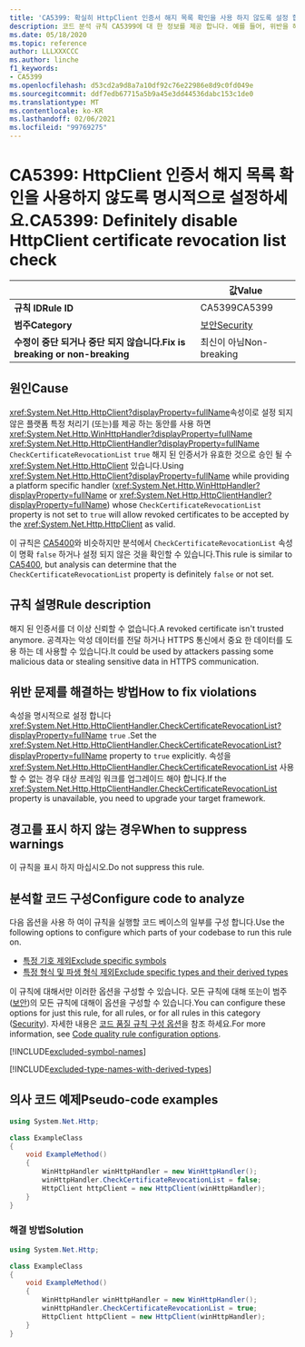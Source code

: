 ```yaml
---
title: 'CA5399: 확실히 HttpClient 인증서 해지 목록 확인을 사용 하지 않도록 설정 합니다 (코드 분석).'
description: 코드 분석 규칙 CA5399에 대 한 정보를 제공 합니다. 예를 들어, 위반을 해결 하는 방법, 위반 하는 경우를 포함 합니다.
ms.date: 05/18/2020
ms.topic: reference
author: LLLXXXCCC
ms.author: linche
f1_keywords:
- CA5399
ms.openlocfilehash: d53cd2a9d8a7a10df92c76e22986e8d9c0fd049e
ms.sourcegitcommit: ddf7edb67715a5b9a45e3dd44536dabc153c1de0
ms.translationtype: MT
ms.contentlocale: ko-KR
ms.lasthandoff: 02/06/2021
ms.locfileid: "99769275"
---
```

# <a name="ca5399-definitely-disable-httpclient-certificate-revocation-list-check"></a><span data-ttu-id="73cd1-103">CA5399: HttpClient 인증서 해지 목록 확인을 사용하지 않도록 명시적으로 설정하세요.</span><span class="sxs-lookup"><span data-stu-id="73cd1-103">CA5399: Definitely disable HttpClient certificate revocation list check</span></span>

| | <span data-ttu-id="73cd1-104">값</span><span class="sxs-lookup"><span data-stu-id="73cd1-104">Value</span></span> |
|-|-|
| <span data-ttu-id="73cd1-105">**규칙 ID**</span><span class="sxs-lookup"><span data-stu-id="73cd1-105">**Rule ID**</span></span> |<span data-ttu-id="73cd1-106">CA5399</span><span class="sxs-lookup"><span data-stu-id="73cd1-106">CA5399</span></span>|
| <span data-ttu-id="73cd1-107">**범주**</span><span class="sxs-lookup"><span data-stu-id="73cd1-107">**Category**</span></span> |[<span data-ttu-id="73cd1-108">보안</span><span class="sxs-lookup"><span data-stu-id="73cd1-108">Security</span></span>](security-warnings.md)|
| <span data-ttu-id="73cd1-109">**수정이 중단 되거나 중단 되지 않습니다.**</span><span class="sxs-lookup"><span data-stu-id="73cd1-109">**Fix is breaking or non-breaking**</span></span> |<span data-ttu-id="73cd1-110">최신이 아님</span><span class="sxs-lookup"><span data-stu-id="73cd1-110">Non-breaking</span></span>|

## <a name="cause"></a><span data-ttu-id="73cd1-111">원인</span><span class="sxs-lookup"><span data-stu-id="73cd1-111">Cause</span></span>

<span data-ttu-id="73cd1-112"><xref:System.Net.Http.HttpClient?displayProperty=fullName>속성이로 설정 되지 않은 플랫폼 특정 처리기 (또는)를 제공 하는 동안를 사용 하면 <xref:System.Net.Http.WinHttpHandler?displayProperty=fullName> <xref:System.Net.Http.HttpClientHandler?displayProperty=fullName> `CheckCertificateRevocationList` `true` 해지 된 인증서가 유효한 것으로 승인 될 수 <xref:System.Net.Http.HttpClient> 있습니다.</span><span class="sxs-lookup"><span data-stu-id="73cd1-112">Using <xref:System.Net.Http.HttpClient?displayProperty=fullName> while providing a platform specific handler (<xref:System.Net.Http.WinHttpHandler?displayProperty=fullName> or <xref:System.Net.Http.HttpClientHandler?displayProperty=fullName>) whose `CheckCertificateRevocationList` property is not set to `true` will allow revoked certificates to be accepted by the <xref:System.Net.Http.HttpClient> as valid.</span></span>

<span data-ttu-id="73cd1-113">이 규칙은 [CA5400](ca5400.md)와 비슷하지만 분석에서 `CheckCertificateRevocationList` 속성이 명확 `false` 하거나 설정 되지 않은 것을 확인할 수 있습니다.</span><span class="sxs-lookup"><span data-stu-id="73cd1-113">This rule is similar to [CA5400](ca5400.md), but analysis can determine that the `CheckCertificateRevocationList` property is definitely `false` or not set.</span></span>

## <a name="rule-description"></a><span data-ttu-id="73cd1-114">규칙 설명</span><span class="sxs-lookup"><span data-stu-id="73cd1-114">Rule description</span></span>

<span data-ttu-id="73cd1-115">해지 된 인증서를 더 이상 신뢰할 수 없습니다.</span><span class="sxs-lookup"><span data-stu-id="73cd1-115">A revoked certificate isn't trusted anymore.</span></span> <span data-ttu-id="73cd1-116">공격자는 악성 데이터를 전달 하거나 HTTPS 통신에서 중요 한 데이터를 도용 하는 데 사용할 수 있습니다.</span><span class="sxs-lookup"><span data-stu-id="73cd1-116">It could be used by attackers passing some malicious data or stealing sensitive data in HTTPS communication.</span></span>

## <a name="how-to-fix-violations"></a><span data-ttu-id="73cd1-117">위반 문제를 해결하는 방법</span><span class="sxs-lookup"><span data-stu-id="73cd1-117">How to fix violations</span></span>

<span data-ttu-id="73cd1-118">속성을 명시적으로 설정 합니다 <xref:System.Net.Http.HttpClientHandler.CheckCertificateRevocationList?displayProperty=fullName> `true` .</span><span class="sxs-lookup"><span data-stu-id="73cd1-118">Set the <xref:System.Net.Http.HttpClientHandler.CheckCertificateRevocationList?displayProperty=fullName> property to `true` explicitly.</span></span> <span data-ttu-id="73cd1-119">속성을 <xref:System.Net.Http.HttpClientHandler.CheckCertificateRevocationList> 사용할 수 없는 경우 대상 프레임 워크를 업그레이드 해야 합니다.</span><span class="sxs-lookup"><span data-stu-id="73cd1-119">If the <xref:System.Net.Http.HttpClientHandler.CheckCertificateRevocationList> property is unavailable, you need to upgrade your target framework.</span></span>

## <a name="when-to-suppress-warnings"></a><span data-ttu-id="73cd1-120">경고를 표시 하지 않는 경우</span><span class="sxs-lookup"><span data-stu-id="73cd1-120">When to suppress warnings</span></span>

<span data-ttu-id="73cd1-121">이 규칙을 표시 하지 마십시오.</span><span class="sxs-lookup"><span data-stu-id="73cd1-121">Do not suppress this rule.</span></span>

## <a name="configure-code-to-analyze"></a><span data-ttu-id="73cd1-122">분석할 코드 구성</span><span class="sxs-lookup"><span data-stu-id="73cd1-122">Configure code to analyze</span></span>

<span data-ttu-id="73cd1-123">다음 옵션을 사용 하 여이 규칙을 실행할 코드 베이스의 일부를 구성 합니다.</span><span class="sxs-lookup"><span data-stu-id="73cd1-123">Use the following options to configure which parts of your codebase to run this rule on.</span></span>

- [<span data-ttu-id="73cd1-124">특정 기호 제외</span><span class="sxs-lookup"><span data-stu-id="73cd1-124">Exclude specific symbols</span></span>](#exclude-specific-symbols)
- [<span data-ttu-id="73cd1-125">특정 형식 및 파생 형식 제외</span><span class="sxs-lookup"><span data-stu-id="73cd1-125">Exclude specific types and their derived types</span></span>](#exclude-specific-types-and-their-derived-types)

<span data-ttu-id="73cd1-126">이 규칙에 대해서만 이러한 옵션을 구성할 수 있습니다. 모든 규칙에 대해 또는이 범주 ([보안](security-warnings.md))의 모든 규칙에 대해이 옵션을 구성할 수 있습니다.</span><span class="sxs-lookup"><span data-stu-id="73cd1-126">You can configure these options for just this rule, for all rules, or for all rules in this category ([Security](security-warnings.md)).</span></span> <span data-ttu-id="73cd1-127">자세한 내용은 [코드 품질 규칙 구성 옵션](../code-quality-rule-options.md)을 참조 하세요.</span><span class="sxs-lookup"><span data-stu-id="73cd1-127">For more information, see [Code quality rule configuration options](../code-quality-rule-options.md).</span></span>

[!INCLUDE[excluded-symbol-names](~/includes/code-analysis/excluded-symbol-names.md)]

[!INCLUDE[excluded-type-names-with-derived-types](~/includes/code-analysis/excluded-type-names-with-derived-types.md)]

## <a name="pseudo-code-examples"></a><span data-ttu-id="73cd1-128">의사 코드 예제</span><span class="sxs-lookup"><span data-stu-id="73cd1-128">Pseudo-code examples</span></span>

```csharp
using System.Net.Http;

class ExampleClass
{
    void ExampleMethod()
    {
        WinHttpHandler winHttpHandler = new WinHttpHandler();
        winHttpHandler.CheckCertificateRevocationList = false;
        HttpClient httpClient = new HttpClient(winHttpHandler);
    }
}
```

### <a name="solution"></a><span data-ttu-id="73cd1-129">해결 방법</span><span class="sxs-lookup"><span data-stu-id="73cd1-129">Solution</span></span>

```csharp
using System.Net.Http;

class ExampleClass
{
    void ExampleMethod()
    {
        WinHttpHandler winHttpHandler = new WinHttpHandler();
        winHttpHandler.CheckCertificateRevocationList = true;
        HttpClient httpClient = new HttpClient(winHttpHandler);
    }
}
```
